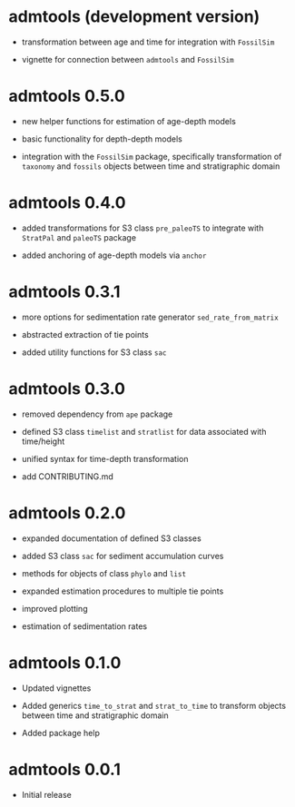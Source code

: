 # admtools (development version)

* transformation between age and time for integration with `FossilSim`

* vignette for connection between `admtools` and `FossilSim`

# admtools 0.5.0

* new helper functions for estimation of age-depth models

* basic functionality for depth-depth models

* integration with the `FossilSim` package, specifically transformation of `taxonomy` and `fossils` objects between time and stratigraphic domain

# admtools 0.4.0

* added transformations for S3 class `pre_paleoTS` to integrate with `StratPal` and `paleoTS` package

* added anchoring of age-depth models via `anchor`

# admtools 0.3.1

* more options for sedimentation rate generator `sed_rate_from_matrix`

* abstracted extraction of tie points

* added utility functions for S3 class `sac`

# admtools 0.3.0

* removed dependency from `ape` package

* defined S3 class `timelist` and `stratlist` for data associated with time/height

* unified syntax for time-depth transformation

* add CONTRIBUTING.md

# admtools 0.2.0

* expanded documentation of defined S3 classes

* added S3 class `sac` for sediment accumulation curves

* methods for objects of class `phylo` and `list`

* expanded estimation procedures to multiple tie points

* improved plotting

* estimation of sedimentation rates

# admtools 0.1.0

* Updated vignettes

* Added generics `time_to_strat` and `strat_to_time` to transform objects between time and stratigraphic domain

* Added package help

# admtools 0.0.1

* Initial release

